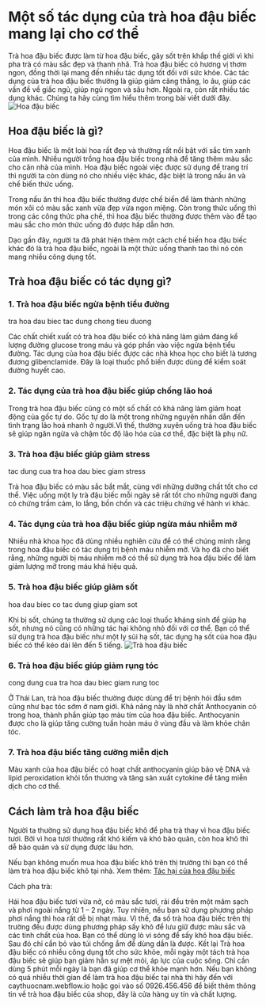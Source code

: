 # Một số tác dụng của trà hoa đậu biếc mang lại cho cơ thể
Trà hoa đậu biếc được làm từ hoa đậu biếc, gây sốt trên khắp thế giới vì khi pha trà có màu sắc đẹp và thanh nhã. Trà hoa đậu biếc có hương vị thơm ngon, đồng thời lại mang đến nhiều tác dụng tốt đối với sức khỏe. Các tác dụng của trà hoa đậu biếc thường là giúp giảm căng thẳng, lo âu, giúp các vấn đề về giấc ngủ, giúp ngủ ngon và sâu hơn. Ngoài ra, còn rất nhiều tác dụng khác. Chúng ta hãy cùng tìm hiểu thêm trong bài viết dưới đây.
![Hoa đậu biếc](https://global-uploads.webflow.com/5deb1e0bcd1730303a919a1b/5e74441440f35f44ce52c3e6_hoa-dau-biec-kho.jpg)

## Hoa đậu biếc là gì?

Hoa đậu biếc là một loài hoa rất đẹp và thường rất nổi bật với sắc tím xanh của mình. Nhiều người trồng hoa đậu biếc trong nhà để tăng thêm màu sắc cho căn nhà của mình. Hoa đậu biếc ngoài việc được sử dụng để trang trí thì người ta còn dùng nó cho nhiều việc khác, đặc biệt là trong nấu ăn và chế biến thức uống.

Trong nấu ăn thì hoa đậu biếc thường được chế biến để làm thành những món xôi có màu sắc xanh vừa đẹp vừa ngon miệng. Còn trong thức uống thì trong các công thức pha chế, thì hoa đậu biếc thường được thêm vào để tạo màu sắc cho món thức uống đó được hấp dẫn hơn.

Dạo gần đây, người ta đã phát hiện thêm một cách chế biến hoa đậu biếc khác đó là trà hoa đậu biếc, ngoài là một thức uống thanh tao thì nó còn mang nhiều công dụng tốt.

## Trà hoa đậu biếc có tác dụng gì?
### 1. Trà hoa đậu biếc ngừa bệnh tiểu đường
tra hoa dau biec tac dung chong tieu duong

Các chất chiết xuất có trà hoa đậu biếc có khả năng làm giảm đáng kể lượng đường glucose trong máu và góp phần vào việc ngừa bệnh tiểu đường. Tác dụng của hoa đậu biếc được các nhà khoa học cho biết là tương đương glibenclamide. Đây là loại thuốc phổ biến được dùng để kiểm soát đường huyết cao.

### 2. Tác dụng của trà hoa đậu biếc giúp chống lão hoá
Trong trà hoa đậu biếc cũng có một số chất có khả năng làm giảm hoạt động của gốc tự do. Gốc tự do là một trong những nguyên nhân dẫn đến tình trạng lão hoá nhanh ở người.Vì thế, thường xuyên uống trà hoa đậu biếc sẽ giúp ngăn ngừa và chậm tốc độ lão hóa của cơ thể, đặc biệt là phụ nữ.

### 3. Trà hoa đậu biếc giúp giảm stress
tac dung cua tra hoa dau biec giam stress

Trà hoa đậu biếc có màu sắc bắt mắt, cùng với những dưỡng chất tốt cho cơ thể. Việc uống một ly trà đậu biếc mỗi ngày sẽ rất tốt cho những người đang có chứng trầm cảm, lo lắng, bồn chồn và các triệu chứng về hành vi khác.

### 4. Tác dụng của trà hoa đậu biếc giúp ngừa máu nhiễm mỡ
Nhiều nhà khoa học đã dùng nhiều nghiên cứu để có thể chúng minh rằng trong hoa đậu biếc có tác dụng trị bệnh máu nhiễm mỡ. Và họ đã cho biết rằng, những người bị máu nhiễm mỡ có thể sử dụng trà hoa đậu biếc để làm giảm lượng mỡ trong máu khá hiệu quả.

### 5. Trà hoa đậu biếc giúp giảm sốt
hoa dau biec co tac dung giup giam sot

Khi bị sốt, chúng ta thường sử dụng các loại thuốc kháng sinh để giúp hạ sốt, nhưng nó cũng có những tác hại không nhỏ đối với cơ thể. Bạn có thể sử dụng trà hoa đậu biếc như một ly sủi hạ sốt, tác dụng hạ sốt của hoa đậu biếc có thể kéo dài lên đến 5 tiếng.
![Trà hoa đậu biếc](https://global-uploads.webflow.com/5deb1e0bcd1730303a919a1b/5e74448621d9499951079653_tra-hoa-dau-biec.jpg)

### 6. Trà hoa đậu biếc giúp giảm rụng tóc
cong dung cua tra hoa dau biec giam rung toc

Ở Thái Lan, trà hoa đậu biếc thường được dùng để trị bệnh hói đầu sớm cũng như bạc tóc sớm ở nam giới. Khả năng này là nhờ chất Anthocyanin có trong hoa, thành phần giúp tạo màu tím của hoa đậu biếc. Anthocyanin được cho là giúp tăng cường tuần hoàn máu ở vùng đầu và làm khỏe chân tóc. 

### 7. Trà hoa đậu biếc tăng cường miễn dịch
Màu xanh của hoa đậu biếc có hoạt chất anthocyanin giúp bảo vệ DNA và lipid peroxidation khỏi tổn thương và tăng sản xuất cytokine để tăng miễn dịch cho cơ thể.

## Cách làm trà hoa đậu biếc


Người ta thường sử dụng hoa đậu biếc khô để pha trà thay vì hoa đậu biếc tươi. Bởi vì hoa tươi thường rất khó kiếm và khó bảo quản, còn hoa khô thì dễ bảo quản và sử dụng được lâu hơn.

Nếu bạn không muốn mua hoa đậu biếc khô trên thị trường thì bạn có thể làm trà hoa đậu biếc khô tại nhà.
Xem thêm: [Tác hại của hoa đậu biếc](https://caythuocnam.webflow.io/posts/tac-dung-va-tac-hai-cua-hoa-dau-biec)

Cách pha trà:

Hái hoa đậu biếc tươi vừa nở, có màu sắc tươi, rải đều trên một mâm sạch và phơi ngoài nắng từ 1 – 2 ngày.
Tuy nhiên, nếu bạn sử dụng phương pháp phơi nắng thì hoa rất dễ bị nhạt màu. Vì thế, đa số trà hoa đậu biếc trên thị trường đều được dùng phương pháp sấy khô để lưu giữ được màu sắc và các tinh chất của hoa.
Bạn có thể dùng lò vi sóng để sấy khô hoa đậu biếc. Sau đó chỉ cần bỏ vào túi chống ẩm để dùng dần là được.
Kết lại
Trà hoa đậu biếc có nhiều công dụng tốt cho sức khỏe, mỗi ngày một tách trà hoa đậu biếc sẽ giúp bạn giảm hẳn sự mệt mỏi, áp lực của cuộc sống. Chỉ cần dùng 5 phút mỗi ngày là bạn đã giúp cơ thể khỏe mạnh hơn. Nếu bạn không có quá nhiều thời gian để làm trà hoa đậu biếc tại nhà thì hãy đến với caythuocnam.webflow.io hoặc gọi vào số 0926.456.456 để biết thêm thông tin về trà hoa đậu biếc của shop, đây là cửa hàng uy tín và chất lượng.
